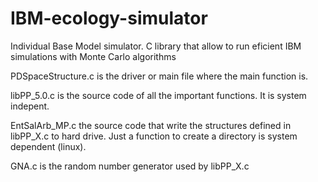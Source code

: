 IBM-ecology-simulator
=====================

Individual Base Model simulator. C library that allow to run eficient IBM simulations with Monte Carlo algorithms

PDSpaceStructure.c is the driver or main file where the main function is.

libPP_5.0.c is the source code of all the important functions. It is system indepent.

EntSalArb_MP.c the source code that write the structures defined in libPP_X.c to hard drive. Just a function to 
create a directory is system dependent (linux).

GNA.c is the random number generator used by libPP_X.c



